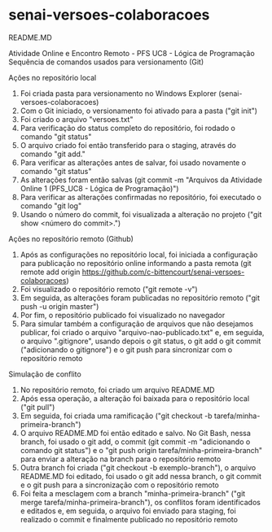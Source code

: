 # senai-versoes-colaboracoes
README.MD

Atividade Online e Encontro Remoto - PFS UC8 - Lógica de Programação
Sequência de comandos usados para versionamento (Git)

Ações no repositório local
1. Foi criada pasta para versionamento no Windows Explorer (senai-versoes-colaboracoes)
2. Com o Git iniciado, o versionamento foi ativado para a pasta ("git init")
3. Foi criado o arquivo "versoes.txt"
4. Para verificação do status completo do repositório, foi rodado o comando "git status"
5. O arquivo criado foi então transferido para o staging, através do comando "git add."
6. Para verificar as alterações antes de salvar, foi usado novamente o comando "git status"
7. As alterações foram então salvas (git commit -m "Arquivos da Atividade Online 1 (PFS_UC8 - Lógica de Programação)")
8. Para verificar as alterações confirmadas no repositório, foi executado o comando "git log"
9. Usando o número do commit, foi visualizada a alteração no projeto ("git show <número do commit>.")

Ações no reposítório remoto (Github)
1. Após as configurações no repositório local, foi iniciada a configuração para publicação no repositório online informando a pasta remota (git remote add origin https://github.com/c-bittencourt/senai-versoes-colaboracoes)
2. Foi visualizado o repositório remoto ("git remote -v")
3. Em seguida, as alterações foram publicadas no repositório remoto ("git push -u origin master")
4. Por fim, o repositório publicado foi visualizado no navegador
5. Para simular também a configuração de arquivos que não desejamos publicar, foi criado o arquivo "arquivo-nao-publicado.txt" e, em seguida, o arquivo ".gitignore", usando depois o git status, o git add o git commit ("adicionando o gitignore") e o git push para sincronizar com o repositório remoto

Simulação de conflito
1. No repositório remoto, foi criado um arquivo README.MD
2. Após essa operação, a alteração foi baixada para o repositório local ("git pull")
3. Em seguida, foi criada uma ramificação ("git checkout -b tarefa/minha-primeira-branch")
4. O arquivo README.MD foi então editado e salvo. No Git Bash, nessa branch, foi usado o git add, o commit (git commit -m "adicionando o comando git status") e o "git push origin tarefa/minha-primeira-branch" para enviar a alteração na branch para o repositório remoto
5. Outra branch foi criada ("git checkout -b exemplo-branch"), o arquivo README.MD foi editado, foi usado o git add nessa branch, o git commit e o git push para a sincronização com o repositório remoto
6. Foi feita a mesclagem com a branch "minha-primeira-branch" ("git merge tarefa/minha-primeira-branch"), os conflitos foram identificados e editados e, em seguida, o arquivo foi enviado para staging, foi realizado o commit e finalmente publicado no repositório remoto
